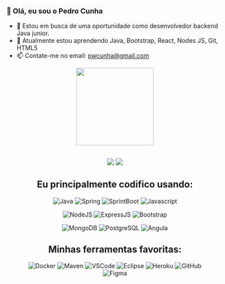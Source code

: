 ### 👋 Olá, eu sou o Pedro Cunha 
<!--
**Cunharodrigues/Cunharodrigues** is a ✨ _special_ ✨ repository because its `README.md` (this file) appears on your GitHub profile.**

Here are some ideas to get you started:
-->

- 🔭 Estou em busca de uma oportunidade como desenvolvedor backend Java junior.
- 🌱 Atualmente estou aprendendo Java, Bootstrap, React, Nodes JS, Git, HTML5
- 📫 Contate-me no email: pwcunha@gmail.com


<div align="center">
  <a href="https://github.com/Cunharodrigues">
 <!-- <img height="180em" src="https://github-readme-stats.vercel.app/api?username=cunharodrigues&show_icons=true&theme=dark&include_all_commits=true&count_private=true"/> -->
  <img height="180em" src="https://github-readme-stats.vercel.app/api/top-langs/?username=cunharodrigues&layout=compact&langs_count=7&theme=dark"/>
      
  ##
  
  <div>  
  <a href = "mailto:pwcunha@gmail.com"><img src="https://img.shields.io/badge/-Gmail-%23333?style=for-the-badge&logo=gmail&logoColor=white" target="_blank"></a>
  <a href="https://www.linkedin.com/in/pedro-cunha-a4546162" target="_blank"><img src="https://img.shields.io/badge/-LinkedIn-%230077B5?style=for-the-      badge&logo=linkedin&logoColor=white" target="_blank"></a>  
</div>
  
  ##
  
  ## Eu principalmente codifico usando:

![Java](https://img.shields.io/badge/Java-ED8B00?style=for-the-badge&logo=java&logoColor=white)
![Spring](https://img.shields.io/badge/Spring-6DB33F?style=for-the-badge&logo=spring&logoColor=white)
![SprintBoot](https://img.shields.io/badge/Spring_Boot-F2F4F9?style=for-the-badge&logo=spring-boot)
![Javascript](https://img.shields.io/badge/JavaScript-323330?style=for-the-badge&logo=javascript&logoColor=F7DF1E)

![NodeJS](https://img.shields.io/badge/Node.js-43853D?style=for-the-badge&logo=node.js&logoColor=white)
![ExpressJS](https://img.shields.io/badge/Express.js-404D59?style=for-the-badge)
![Bootstrap](https://img.shields.io/badge/Bootstrap-563D7C?style=for-the-badge&logo=bootstrap&logoColor=white)
 
![MongoDB](https://img.shields.io/badge/MongoDB-4EA94B?style=for-the-badge&logo=mongodb&logoColor=white)
![PostgreSQL](https://img.shields.io/badge/PostgreSQL-316192?style=for-the-badge&logo=postgresql&logoColor=white)
![Angula](https://img.shields.io/badge/Angular-DD0031?style=for-the-badge&logo=angular&logoColor=white)
  
## Minhas ferramentas favoritas:
  
![Docker](https://img.shields.io/badge/Docker-2CA5E0?style=for-the-badge&logo=docker&logoColor=white)
![Maven](https://img.shields.io/badge/apache_maven-C71A36?style=for-the-badge&logo=apachemaven&logoColor=white)
![VSCode](https://img.shields.io/badge/Visual_Studio_Code-0078D4?style=for-the-badge&logo=visual%20studio%20code&logoColor=white)
![Eclipse](https://img.shields.io/badge/Eclipse-2C2255?style=for-the-badge&logo=eclipse&logoColor=white)
![Heroku](https://img.shields.io/badge/Heroku-430098?style=for-the-badge&logo=heroku&logoColor=white)
![GitHub](https://img.shields.io/badge/GitHub-100000?style=for-the-badge&logo=github&logoColor=white)  
![Figma](https://img.shields.io/badge/Figma-F24E1E?style=for-the-badge&logo=figma&logoColor=white)

##
  
  

  

